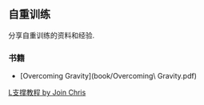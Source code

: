 ## 自重训练

分享自重训练的资料和经验.

### 书籍

- [Overcoming Gravity](book/Overcoming\ Gravity.pdf)







 [L支撑教程 by Join Chris](https://www.youtube.com/watch?v=Qcde45O8lzo)

